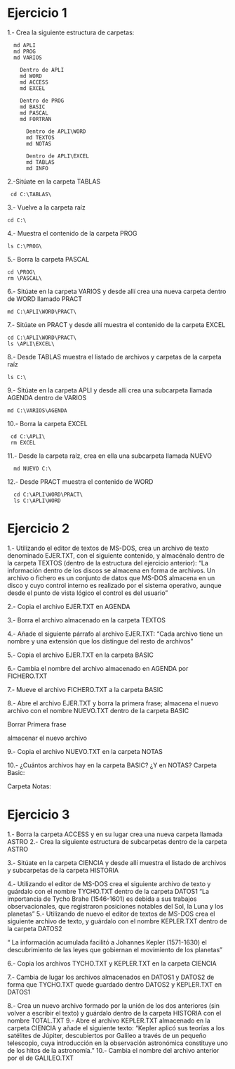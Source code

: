# Ejercicio 1
1.- Crea la siguiente estructura de carpetas: 
      
      md APLI
      md PROG
      md VARIOS
      
        Dentro de APLI
        md WORD
        md ACCESS
        md EXCEL
        
        Dentro de PROG
        md BASIC
        md PASCAL
        md FORTRAN
        
          Dentro de APLI\WORD
          md TEXTOS
          md NOTAS
           
          Dentro de APLI\EXCEL
          md TABLAS
          md INFO
          
2.-Sitúate en la carpeta TABLAS
     
     cd C:\TABLAS\
     
3.- Vuelve a la carpeta raíz
    
    cd C:\
    
4.- Muestra el contenido de la carpeta PROG

    ls C:\PROG\
    
5.- Borra la carpeta PASCAL

    cd \PROG\
    rm \PASCAL\
    
 6.- Sitúate en la carpeta VARIOS y desde allí crea una nueva carpeta dentro de WORD llamado PRACT

    md C:\APLI\WORD\PRACT\

7.- Sitúate en PRACT y desde allí muestra el contenido de la carpeta EXCEL

    cd C:\APLI\WORD\PRACT\
    ls \APLI\EXCEL\

8.- Desde TABLAS muestra el listado de archivos y carpetas de la carpeta raíz

    ls C:\

9.- Sitúate en la carpeta APLI y desde allí crea una subcarpeta llamada AGENDA dentro de
VARIOS

    md C:\VARIOS\AGENDA

10.- Borra la carpeta EXCEL
     
     cd C:\APLI\
     rm EXCEL
     
11.- Desde la carpeta raíz, crea en ella una subcarpeta llamada NUEVO

      md NUEVO C:\

12.- Desde PRACT muestra el contenido de WORD

      cd C:\APLI\WORD\PRACT\
      ls C:\APLI\WORD
      
# Ejercicio 2

1.- Utilizando el editor de textos de MS-DOS, crea un archivo de texto denominado EJER.TXT,
con el siguiente contenido, y almacénalo dentro de la carpeta TEXTOS (dentro de la estructura
del ejercicio anterior):
“La información dentro de los discos se almacena en forma de archivos. Un archivo
o fichero es un conjunto de datos que MS-DOS almacena en un disco y cuyo
control interno es realizado por el sistema operativo, aunque desde el punto de
vista lógico el control es del usuario”



2.- Copia el archivo EJER.TXT en AGENDA


3.- Borra el archivo almacenado en la carpeta TEXTOS

4.- Añade el siguiente párrafo al archivo EJER.TXT:
“Cada archivo tiene un nombre y una extensión que los distingue del resto de archivos”


5.- Copia el archivo EJER.TXT en la carpeta BASIC


6.- Cambia el nombre del archivo almacenado en AGENDA por FICHERO.TXT


7.- Mueve el archivo FICHERO.TXT a la carpeta BASIC


8.- Abre el archivo EJER.TXT y borra la primera frase; almacena el nuevo archivo con el
nombre NUEVO.TXT dentro de la carpeta BASIC

Borrar Primera frase

almacenar el nuevo archivo


9.- Copia el archivo NUEVO.TXT en la carpeta NOTAS

10.- ¿Cuántos archivos hay en la carpeta BASIC? ¿Y en NOTAS?
Carpeta Basic:
	

Carpeta Notas:


# Ejercicio 3

1.- Borra la carpeta ACCESS y en su lugar crea una nueva carpeta llamada ASTRO
2.- Crea la siguiente estructura de subcarpetas dentro de la carpeta ASTRO

3.- Sitúate en la carpeta CIENCIA y desde allí muestra el listado de archivos y subcarpetas de la
carpeta HISTORIA

4.- Utilizando el editor de MS-DOS crea el siguiente archivo de texto y guárdalo con el nombre
TYCHO.TXT dentro de la carpeta DATOS1
“La importancia de Tycho Brahe (1546-1601) es debida a sus trabajos
observacionales, que registraron posiciones notables del Sol, la Luna y los
planetas”
5.- Utilizando de nuevo el editor de textos de MS-DOS crea el siguiente archivo de texto, y
guárdalo con el nombre KEPLER.TXT dentro de la carpeta DATOS2

“ La información acumulada facilitó a Johannes Kepler (1571-1630) el
descubrimiento de las leyes que gobiernan el movimiento de los planetas”

6.- Copia los archivos TYCHO.TXT y KEPLER.TXT en la carpeta CIENCIA

7.- Cambia de lugar los archivos almacenados en DATOS1 y DATOS2 de forma que TYCHO.TXT
quede guardado dentro DATOS2 y KEPLER.TXT en DATOS1

8.- Crea un nuevo archivo formado por la unión de los dos anteriores (sin volver a escribir el
texto) y guárdalo dentro de la carpeta HISTORIA con el nombre TOTAL.TXT
9.- Abre el archivo KEPLER.TXT almacenado en la carpeta CIENCIA y añade el siguiente texto:
“Kepler aplicó sus teorías a los satélites de Júpiter, descubiertos por
Galileo a través de un pequeño telescopio, cuya introducción en la
observación astronómica constituye uno de los hitos de la astronomía.”
10.- Cambia el nombre del archivo anterior por el de GALILEO.TXT
